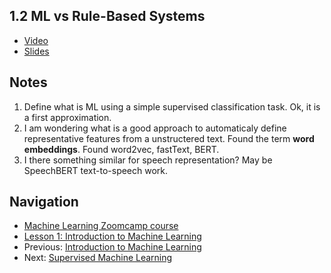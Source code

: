 ## 1.2 ML vs Rule-Based Systems

* [Video](https://drive.google.com/file/d/1VpDgSj3xjOLemeiJAsxWE9EsC4noXwaw/view)
* [Slides](https://www.slideshare.net/AlexeyGrigorev/ml-zoomcamp-12-ml-vs-rulebased-systems)


## Notes
1. Define what is ML  using a simple supervised classification task. Ok, it is a first approximation.
2. I am wondering what is a good approach to automaticaly define representative features from a unstructered text. Found the term **word embeddings**. Found word2vec, fastText, BERT.
3. I there something similar for speech representation? May be SpeechBERT text-to-speech work. 

## Navigation

* [Machine Learning Zoomcamp course](../)
* [Lesson 1: Introduction to Machine Learning](./)
* Previous: [Introduction to Machine Learning](01-what-is-ml.md)
* Next: [Supervised Machine Learning](03-supervised-ml.md)

